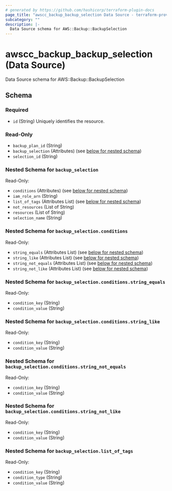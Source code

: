 ```yaml
---
# generated by https://github.com/hashicorp/terraform-plugin-docs
page_title: "awscc_backup_backup_selection Data Source - terraform-provider-awscc"
subcategory: ""
description: |-
  Data Source schema for AWS::Backup::BackupSelection
---
```


# awscc_backup_backup_selection (Data Source)

Data Source schema for AWS::Backup::BackupSelection



<!-- schema generated by tfplugindocs -->
## Schema

### Required

- `id` (String) Uniquely identifies the resource.

### Read-Only

- `backup_plan_id` (String)
- `backup_selection` (Attributes) (see [below for nested schema](#nestedatt--backup_selection))
- `selection_id` (String)

<a id="nestedatt--backup_selection"></a>
### Nested Schema for `backup_selection`

Read-Only:

- `conditions` (Attributes) (see [below for nested schema](#nestedatt--backup_selection--conditions))
- `iam_role_arn` (String)
- `list_of_tags` (Attributes List) (see [below for nested schema](#nestedatt--backup_selection--list_of_tags))
- `not_resources` (List of String)
- `resources` (List of String)
- `selection_name` (String)

<a id="nestedatt--backup_selection--conditions"></a>
### Nested Schema for `backup_selection.conditions`

Read-Only:

- `string_equals` (Attributes List) (see [below for nested schema](#nestedatt--backup_selection--conditions--string_equals))
- `string_like` (Attributes List) (see [below for nested schema](#nestedatt--backup_selection--conditions--string_like))
- `string_not_equals` (Attributes List) (see [below for nested schema](#nestedatt--backup_selection--conditions--string_not_equals))
- `string_not_like` (Attributes List) (see [below for nested schema](#nestedatt--backup_selection--conditions--string_not_like))

<a id="nestedatt--backup_selection--conditions--string_equals"></a>
### Nested Schema for `backup_selection.conditions.string_equals`

Read-Only:

- `condition_key` (String)
- `condition_value` (String)


<a id="nestedatt--backup_selection--conditions--string_like"></a>
### Nested Schema for `backup_selection.conditions.string_like`

Read-Only:

- `condition_key` (String)
- `condition_value` (String)


<a id="nestedatt--backup_selection--conditions--string_not_equals"></a>
### Nested Schema for `backup_selection.conditions.string_not_equals`

Read-Only:

- `condition_key` (String)
- `condition_value` (String)


<a id="nestedatt--backup_selection--conditions--string_not_like"></a>
### Nested Schema for `backup_selection.conditions.string_not_like`

Read-Only:

- `condition_key` (String)
- `condition_value` (String)



<a id="nestedatt--backup_selection--list_of_tags"></a>
### Nested Schema for `backup_selection.list_of_tags`

Read-Only:

- `condition_key` (String)
- `condition_type` (String)
- `condition_value` (String)


